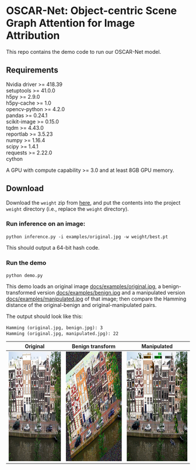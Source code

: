 # OSCAR-Net:  Object-centric Scene Graph Attention for Image Attribution
This repo contains the demo code to run our OSCAR-Net model.

<!-- Please find the link to code at [link\_to\_code.txt](link\_to\_code.txt) which also stores a pretrained model. -->


## Requirements
<!-- Docker version >= 19.03 -->
<!-- Nvidia-docker2 >= 2.0.3 -->
Nvidia driver >= 418.39  
setuptools >= 41.0.0  
h5py >= 2.9.0  
h5py-cache >= 1.0  
opencv-python >= 4.2.0  
pandas >= 0.24.1  
scikit-image >= 0.15.0  
tqdm >= 4.43.0  
reportlab >= 3.5.23  
numpy >= 1.16.4  
scipy >= 1.4.1  
requests >= 2.22.0  
cython  

A GPU with compute capability >= 3.0 and at least 8GB GPU memory.  


## Download

Download the `weight` zip from [here](https://drive.google.com/file/d/1kGK-s5M5mLEYuFkGv6GKrp3bB8tWv27s/view?usp=sharing), and put the contents into the project `weight` directory (i.e., replace the `weight` directory).



### Run inference on an image:

```
python inference.py -i examples/original.jpg -w weight/best.pt
```

This should output a 64-bit hash code.

### Run the demo

```
python demo.py
```

This demo loads an original image [docs/examples/original.jpg](docs/examples/original.jpg), a benign-transformed version [docs/examples/benign.jpg](docs/examples/benign.jpg) and a manipulated version [docs/examples/manipulated.jpg](docs/examples/manipulated.jpg) of that image; then compare the Hamming distance of the original-benign and original-manipulated pairs.

The output should look like this:
```
Hamming (original.jpg, benign.jpg): 3
Hamming (original.jpg, manipulated.jpg): 22
```

Original | Benign transform | Manipulated
:---: | :---: | :---:
<kbd><img src="docs/examples/original.jpg" height="300px"/></kbd> | <img src="docs/examples/benign.jpg" height="300px"/> | <img src="docs/examples/manipulated.jpg" height="300px"/>